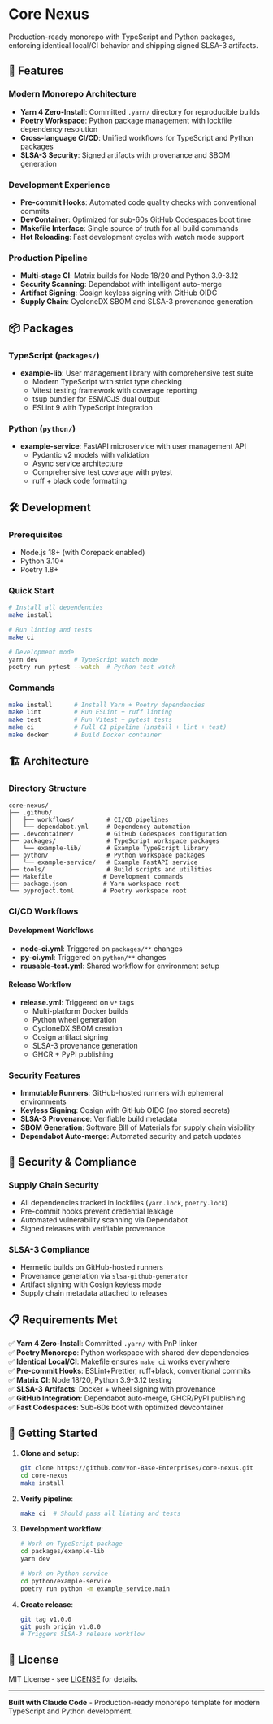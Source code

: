 # Core Nexus

Production-ready monorepo with TypeScript and Python packages, enforcing identical local/CI behavior and shipping signed SLSA-3 artifacts.

## 🚀 Features

### Modern Monorepo Architecture
- **Yarn 4 Zero-Install**: Committed `.yarn/` directory for reproducible builds
- **Poetry Workspace**: Python package management with lockfile dependency resolution
- **Cross-language CI/CD**: Unified workflows for TypeScript and Python packages
- **SLSA-3 Security**: Signed artifacts with provenance and SBOM generation

### Development Experience
- **Pre-commit Hooks**: Automated code quality checks with conventional commits
- **DevContainer**: Optimized for sub-60s GitHub Codespaces boot time
- **Makefile Interface**: Single source of truth for all build commands
- **Hot Reloading**: Fast development cycles with watch mode support

### Production Pipeline
- **Multi-stage CI**: Matrix builds for Node 18/20 and Python 3.9-3.12
- **Security Scanning**: Dependabot with intelligent auto-merge
- **Artifact Signing**: Cosign keyless signing with GitHub OIDC
- **Supply Chain**: CycloneDX SBOM and SLSA-3 provenance generation

## 📦 Packages

### TypeScript (`packages/`)
- **example-lib**: User management library with comprehensive test suite
  - Modern TypeScript with strict type checking
  - Vitest testing framework with coverage reporting
  - tsup bundler for ESM/CJS dual output
  - ESLint 9 with TypeScript integration

### Python (`python/`)
- **example-service**: FastAPI microservice with user management API
  - Pydantic v2 models with validation
  - Async service architecture
  - Comprehensive test coverage with pytest
  - ruff + black code formatting

## 🛠 Development

### Prerequisites
- Node.js 18+ (with Corepack enabled)
- Python 3.10+
- Poetry 1.8+

### Quick Start
```bash
# Install all dependencies
make install

# Run linting and tests
make ci

# Development mode
yarn dev          # TypeScript watch mode
poetry run pytest --watch  # Python test watch
```

### Commands
```bash
make install      # Install Yarn + Poetry dependencies
make lint         # Run ESLint + ruff linting
make test         # Run Vitest + pytest tests
make ci           # Full CI pipeline (install + lint + test)
make docker       # Build Docker container
```

## 🏗 Architecture

### Directory Structure
```
core-nexus/
├── .github/
│   ├── workflows/         # CI/CD pipelines
│   └── dependabot.yml     # Dependency automation
├── .devcontainer/         # GitHub Codespaces configuration
├── packages/              # TypeScript workspace packages
│   └── example-lib/       # Example TypeScript library
├── python/                # Python workspace packages
│   └── example-service/   # Example FastAPI service
├── tools/                 # Build scripts and utilities
├── Makefile              # Development commands
├── package.json          # Yarn workspace root
└── pyproject.toml        # Poetry workspace root
```

### CI/CD Workflows

#### Development Workflows
- **node-ci.yml**: Triggered on `packages/**` changes
- **py-ci.yml**: Triggered on `python/**` changes
- **reusable-test.yml**: Shared workflow for environment setup

#### Release Workflow
- **release.yml**: Triggered on `v*` tags
  - Multi-platform Docker builds
  - Python wheel generation  
  - CycloneDX SBOM creation
  - Cosign artifact signing
  - SLSA-3 provenance generation
  - GHCR + PyPI publishing

### Security Features
- **Immutable Runners**: GitHub-hosted runners with ephemeral environments
- **Keyless Signing**: Cosign with GitHub OIDC (no stored secrets)
- **SLSA-3 Provenance**: Verifiable build metadata
- **SBOM Generation**: Software Bill of Materials for supply chain visibility
- **Dependabot Auto-merge**: Automated security and patch updates

## 🔐 Security & Compliance

### Supply Chain Security
- All dependencies tracked in lockfiles (`yarn.lock`, `poetry.lock`)
- Pre-commit hooks prevent credential leakage
- Automated vulnerability scanning via Dependabot
- Signed releases with verifiable provenance

### SLSA-3 Compliance
- Hermetic builds on GitHub-hosted runners
- Provenance generation via `slsa-github-generator`
- Artifact signing with Cosign keyless mode
- Supply chain metadata attached to releases

## 📋 Requirements Met

✅ **Yarn 4 Zero-Install**: Committed `.yarn/` with PnP linker  
✅ **Poetry Monorepo**: Python workspace with shared dev dependencies  
✅ **Identical Local/CI**: Makefile ensures `make ci` works everywhere  
✅ **Pre-commit Hooks**: ESLint+Prettier, ruff+black, conventional commits  
✅ **Matrix CI**: Node 18/20, Python 3.9-3.12 testing  
✅ **SLSA-3 Artifacts**: Docker + wheel signing with provenance  
✅ **GitHub Integration**: Dependabot auto-merge, GHCR/PyPI publishing  
✅ **Fast Codespaces**: Sub-60s boot with optimized devcontainer  

## 🚀 Getting Started

1. **Clone and setup**:
   ```bash
   git clone https://github.com/Von-Base-Enterprises/core-nexus.git
   cd core-nexus
   make install
   ```

2. **Verify pipeline**:
   ```bash
   make ci  # Should pass all linting and tests
   ```

3. **Development workflow**:
   ```bash
   # Work on TypeScript package
   cd packages/example-lib
   yarn dev
   
   # Work on Python service  
   cd python/example-service
   poetry run python -m example_service.main
   ```

4. **Create release**:
   ```bash
   git tag v1.0.0
   git push origin v1.0.0
   # Triggers SLSA-3 release workflow
   ```

## 📄 License

MIT License - see [LICENSE](LICENSE) for details.

---

**Built with Claude Code** - Production-ready monorepo template for modern TypeScript and Python development.